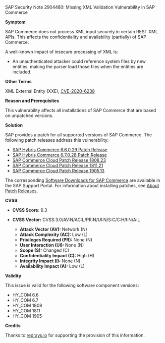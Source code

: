 SAP Security Note 2904480: Missing XML Validation Vulnerability in SAP Commerce

**Symptom**

SAP Commerce does not process XML input securely in certain REST XML APIs. This affects the confidentiality and availability (partially) of SAP Commerce.

A well-known impact of insecure processing of XML is:

- An unauthenticated attacker could reference system files by new entities, making the parser load those files when the entities are included.

**Other Terms**

XML External Entity (XXE), [CVE-2020-6238](http://cve.mitre.org/cgi-bin/cvename.cgi?name=CVE-2020-6238)

**Reason and Prerequisites**

This vulnerability affects all installations of SAP Commerce that are based on unpatched versions.

**Solution**

SAP provides a patch for all supported versions of SAP Commerce. The following patch releases address this vulnerability:

- [SAP Hybris Commerce 6.6.0.29 Patch Release](https://jira.hybris.com/browse/PATCH-7203)
- [SAP Hybris Commerce 6.7.0.28 Patch Release](https://jira.hybris.com/browse/PATCH-7204)
- [SAP Commerce Cloud Patch Release 1808.23](https://jira.hybris.com/browse/PATCH-7205)
- [SAP Commerce Cloud Patch Release 1811.21](https://jira.hybris.com/browse/PATCH-7206)
- [SAP Commerce Cloud Patch Release 1905.13](https://jira.hybris.com/browse/PATCH-7207)

The corresponding [Software Downloads for SAP Commerce](https://me.sap.com/#/softwarecenter/template/products/_APP=00200682500000001943&_EVENT=NEXT&HEADER=Y&FUNCTIONBAR=Y&EVENT=TREE&NE=NAVIGATE&ENR=67837800100800007216&V=MAINT&TA=ACTUAL/SAP%20COMMERCE) are available in the SAP Support Portal. For information about installing patches, see [About Patch Releases](https://help.sap.com/viewer/dc198ac31ba24dce96149c8480be955f/6.7.0.0/en-US/8c25978386691014b4abdd61376acd24.html#loio8c25978386691014b4abdd61376acd24).

**CVSS**

- **CVSS Score:** 9.3
- **CVSS Vector:** CVSS:3.0/AV:N/AC:L/PR:N/UI:N/S:C/C:H/I:N/A:L

  - **Attack Vector (AV):** Network (N)
  - **Attack Complexity (AC):** Low (L)
  - **Privileges Required (PR):** None (N)
  - **User Interaction (UI):** None (N)
  - **Scope (S):** Changed (C)
  - **Confidentiality Impact (C):** High (H)
  - **Integrity Impact (I):** None (N)
  - **Availability Impact (A):** Low (L)

**Validity**

This issue is valid for the following software component versions:

- HY_COM 6.6
- HY_COM 6.7
- HY_COM 1808
- HY_COM 1811
- HY_COM 1905

**Credits**

Thanks to [redrays.io](https://redrays.io) for supporting the provision of this information.
